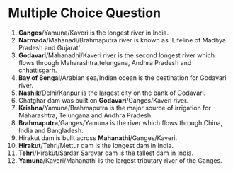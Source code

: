 # Multiple Choice Question

1. **Ganges**/Yamuna/Kaveri is the longest river in India.
2. **Narmada**/Mahanadi/Brahmaputra river is known as 'Lifeline of Madhya Pradesh and Gujarat'
3. **Godavari**/Mahanadhi/Kaveri river is the second longest river which flows through Maharashtra,telungana, Andhra Pradesh and chhattisgarh.
4. **Bay of Bengal**/Arabian sea/Indian ocean is the destination for Godavari river.
5. **Nashik**/Delhi/Kanpur is the largest city on the bank of Godavari.
6. Ghatghar dam was built on **Godavari**/Ganges/Kaveri river.
7. **Krishna**/Yamuna/Brahmaputra is the major source of irrigation for Maharashtra, Telungana and Andhra Pradesh.
8. **Brahmaputra**/Ganges/Yamuna is the river which flows through China, India and Bangladesh.
9. Hirakut dam is bulit across **Mahanathi**/Ganges/Kaveri.
10. **Hirakut**/Tehri/Mettur dam is the longest dam in India. 
11. **Tehri**/Hirakut/Sardar Sarovar dam is the tallest dam in India.
12. **Yamuna**/Kaveri/Mahanathi is the largest tributary river of the Ganges.
